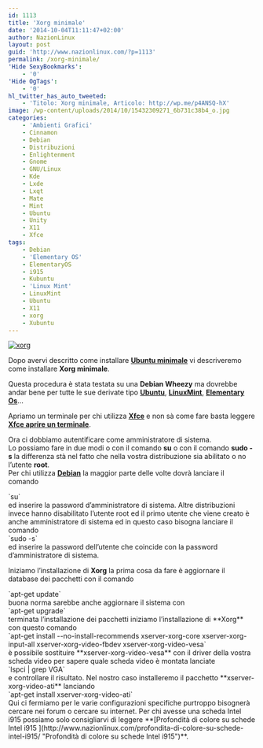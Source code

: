 ```yaml
---
id: 1113
title: 'Xorg minimale'
date: '2014-10-04T11:11:47+02:00'
author: NazionLinux
layout: post
guid: 'http://www.nazionlinux.com/?p=1113'
permalink: /xorg-minimale/
'Hide SexyBookmarks':
    - '0'
'Hide OgTags':
    - '0'
hl_twitter_has_auto_tweeted:
    - 'Titolo: Xorg minimale, Articolo: http://wp.me/p4ANSQ-hX'
image: /wp-content/uploads/2014/10/15432309271_6b731c38b4_o.jpg
categories:
    - 'Ambienti Grafici'
    - Cinnamon
    - Debian
    - Distribuzioni
    - Enlightenment
    - Gnome
    - GNU/Linux
    - Kde
    - Lxde
    - Lxqt
    - Mate
    - Mint
    - Ubuntu
    - Unity
    - X11
    - Xfce
tags:
    - Debian
    - 'Elementary OS'
    - ElementaryOS
    - i915
    - Kubuntu
    - 'Linux Mint'
    - LinuxMint
    - Ubuntu
    - X11
    - xorg
    - Xubuntu
---
```


[![xorg](https://i0.wp.com/farm4.staticflickr.com/3931/15432309271_6b731c38b4_o.jpg?resize=610%2C300 "xorg")](http://www.flickr.com/photos/12418137@N07/15432309271/ "xorg")

Dopo avervi descritto come installare **[Ubuntu minimale](http://www.nazionlinux.com/ubuntu-minimale/ "Ubuntu minimale")** vi descriveremo come installare **Xorg minimale**.

Questa procedura è stata testata su una **Debian Wheezy** ma dovrebbe andar bene per tutte le sue derivate tipo **[Ubuntu](http://www.ubuntu-it.org/ "Ubuntu Italia")**, **[LinuxMint](http://www.linuxmint.com/ "Linux Mint")**, **[Elementary Os](http://www.elementaryos.org "Elementary Os")**…

Apriamo un terminale per chi utilizza **[Xfce](http://www.xfce.org/?lang=it "Xfce")** e non sà come fare basta leggere **[Xfce aprire un terminale](http://www.nazionlinux.com/xfce-aprire-terminale/ "Xfce aprire un terminale")**.

Ora ci dobbiamo autentificare come amministratore di sistema.  
Lo possiamo fare in due modi o con il comando **su** o con il comando **sudo -s** la differenza stà nel fatto che nella vostra distribuzione sia abilitato o no l’utente **root**.  
Per chi utilizza **[Debian](http://www.debian.org "Debian")** la maggior parte delle volte dovrà lanciare il comando

<div class="wp-terminal">`su`</div>ed inserire la password d’amministratore di sistema.  
Altre distribuzioni invece hanno disabilitato l’utente root ed il primo utente che viene creato è anche amministratore di sistema ed in questo caso bisogna lanciare il comando

<div class="wp-terminal">`sudo -s`</div>ed inserire la password dell’utente che coincide con la password d’amministratore di sistema.

Iniziamo l’installazione di **Xorg** la prima cosa da fare è aggiornare il database dei pacchetti con il comando

<div class="wp-terminal">`apt-get update`</div>buona norma sarebbe anche aggiornare il sistema con

<div class="wp-terminal">`apt-get upgrade`</div>terminata l’installazione dei pacchetti iniziamo l’installazione di **Xorg** con questo comando

<div class="wp-terminal">`apt-get install --no-install-recommends xserver-xorg-core xserver-xorg-input-all xserver-xorg-video-fbdev xserver-xorg-video-vesa`</div>è possibile sostituire **xserver-xorg-video-vesa** con il driver della vostra scheda video per sapere quale scheda video è montata lanciate

<div class="wp-terminal">`lspci | grep VGA`</div>e controllare il risultato.  
Nel nostro caso installeremo il pacchetto **xserver-xorg-video-ati** lanciando

<div class="wp-terminal">`apt-get install xserver-xorg-video-ati`</div>Qui ci fermiamo per le varie configurazioni specifiche purtroppo bisognerà cercare nei forum o cercare su internet.  
Per chi avesse una scheda Intel i915 possiamo solo consigliarvi di leggere **[Profondità di colore su schede Intel i915  ](http://www.nazionlinux.com/profondita-di-colore-su-schede-intel-i915/ "Profondità di colore su schede Intel i915")**.
